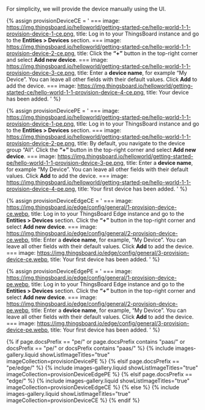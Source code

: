 For simplicity, we will provide the device manually using the UI.

{% assign provisionDeviceCE = '
    ===
        image: https://img.thingsboard.io/helloworld/getting-started-ce/hello-world-1-1-provision-device-1-ce.png,
        title: Log in to your ThingsBoard instance and go to the **Entities > Devices** section.
    ===
        image: https://img.thingsboard.io/helloworld/getting-started-ce/hello-world-1-1-provision-device-2-ce.png,
        title: Click the **“+”** button in the top-right corner and select **Add new device**.
    ===
        image: https://img.thingsboard.io/helloworld/getting-started-ce/hello-world-1-1-provision-device-3-ce.png,
        title: Enter a **device name**, for example “My Device”. You can leave all other fields with their default values. Click **Add** to add the device.
    ===
        image: https://img.thingsboard.io/helloworld/getting-started-ce/hello-world-1-1-provision-device-4-ce.png,
        title: Your device has been added.
    '
%}

{% assign provisionDevicePE = '
    ===
        image: https://img.thingsboard.io/helloworld/getting-started-pe/hello-world-1-1-provision-device-1-pe.png,
        title: Log in to your ThingsBoard instance and go to the **Entities > Devices** section.
    ===
        image: https://img.thingsboard.io/helloworld/getting-started-pe/hello-world-1-1-provision-device-2-pe.png,
        title: By default, you navigate to the device group “All”. Click the **“+”** button in the top-right corner and select **Add new device**.
    ===
        image: https://img.thingsboard.io/helloworld/getting-started-pe/hello-world-1-1-provision-device-3-pe.png,
        title: Enter a **device name**, for example “My Device”. You can leave all other fields with their default values. Click **Add** to add the device.
    ===
        image: https://img.thingsboard.io/helloworld/getting-started-pe/hello-world-1-1-provision-device-4-pe.png,
        title: Your first device has been added.
    '
%}

{% assign provisionDeviceEdgeCE = '
    ===
        image: https://img.thingsboard.io/edge/config/general/1-provision-device-ce.webp,
        title: Log in to your ThingsBoard Edge instance and go to the **Entities > Devices** section. Click the **“+”** button in the top-right corner and select **Add new device**.
    ===
        image: https://img.thingsboard.io/edge/config/general/2-provision-device-ce.webp,
        title: Enter a **device name**, for example, “My Device”. You can leave all other fields with their default values. Click **Add** to add the device.
    ===
        image: https://img.thingsboard.io/edge/config/general/3-provision-device-ce.webp,
        title: Your first device has been added.
'
%}

{% assign provisionDeviceEdgePE = '
    ===
        image: https://img.thingsboard.io/edge/config/general/1-provision-device-pe.webp,
        title: Log in to your ThingsBoard Edge instance and go to the **Entities > Devices** section. Click the **“+”** button in the top-right corner and select **Add new device**.
    ===
        image: https://img.thingsboard.io/edge/config/general/2-provision-device-pe.webp,
        title: Enter a **device name**, for example, “My Device”. You can leave all other fields with their default values. Click **Add** to add the device.
    ===
        image: https://img.thingsboard.io/edge/config/general/3-provision-device-pe.webp,
        title: Your first device has been added.
'
%}

{% if page.docsPrefix == "pe/" or page.docsPrefix contains "paas/" or docsPrefix == "pe/" or docsPrefix contains "paas/" %}
    {% include images-gallery.liquid showListImageTitles="true" imageCollection=provisionDevicePE %}
{% elsif page.docsPrefix == "pe/edge/" %}
    {% include images-gallery.liquid showListImageTitles="true" imageCollection=provisionDeviceEdgePE %}
{% elsif page.docsPrefix == "edge/" %}
    {% include images-gallery.liquid showListImageTitles="true" imageCollection=provisionDeviceEdgeCE %}
{% else %}
    {% include images-gallery.liquid showListImageTitles="true" imageCollection=provisionDeviceCE %}
{% endif %} 